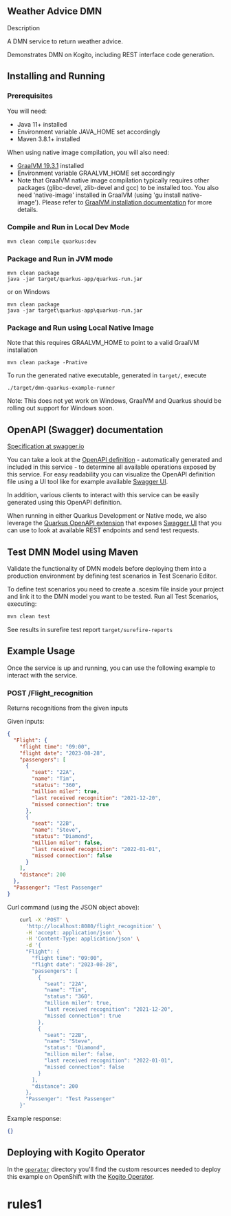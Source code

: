 ## Weather Advice DMN

Description

A DMN service to return weather advice.

Demonstrates DMN on Kogito, including REST interface code generation.

## Installing and Running

### Prerequisites

You will need:

- Java 11+ installed
- Environment variable JAVA_HOME set accordingly
- Maven 3.8.1+ installed

When using native image compilation, you will also need:

- [GraalVM 19.3.1](https://github.com/oracle/graal/releases/tag/vm-19.3.1) installed
- Environment variable GRAALVM_HOME set accordingly
- Note that GraalVM native image compilation typically requires other packages (glibc-devel, zlib-devel and gcc) to be installed too. You also need 'native-image' installed in GraalVM (using 'gu install native-image'). Please refer to [GraalVM installation documentation](https://www.graalvm.org/docs/reference-manual/aot-compilation/#prerequisites) for more details.

### Compile and Run in Local Dev Mode

```
mvn clean compile quarkus:dev
```

### Package and Run in JVM mode

```
mvn clean package
java -jar target/quarkus-app/quarkus-run.jar
```

or on Windows

```
mvn clean package
java -jar target\quarkus-app\quarkus-run.jar
```

### Package and Run using Local Native Image

Note that this requires GRAALVM_HOME to point to a valid GraalVM installation

```
mvn clean package -Pnative
```

To run the generated native executable, generated in `target/`, execute

```
./target/dmn-quarkus-example-runner
```

Note: This does not yet work on Windows, GraalVM and Quarkus should be rolling out support for Windows soon.

## OpenAPI (Swagger) documentation

[Specification at swagger.io](https://swagger.io/docs/specification/about/)

You can take a look at the [OpenAPI definition](http://localhost:8080/openapi?format=json) - automatically generated and included in this service - to determine all available operations exposed by this service. For easy readability you can visualize the OpenAPI definition file using a UI tool like for example available [Swagger UI](https://editor.swagger.io).

In addition, various clients to interact with this service can be easily generated using this OpenAPI definition.

When running in either Quarkus Development or Native mode, we also leverage the [Quarkus OpenAPI extension](https://quarkus.io/guides/openapi-swaggerui#use-swagger-ui-for-development) that exposes [Swagger UI](http://localhost:8080/swagger-ui/) that you can use to look at available REST endpoints and send test requests.

## Test DMN Model using Maven

Validate the functionality of DMN models before deploying them into a production environment by defining test scenarios in Test Scenario Editor.

To define test scenarios you need to create a .scesim file inside your project and link it to the DMN model you want to be tested. Run all Test Scenarios, executing:

```sh
mvn clean test
```

See results in surefire test report `target/surefire-reports`

## Example Usage

Once the service is up and running, you can use the following example to interact with the service.

### POST /Flight_recognition

Returns recognitions from the given inputs

Given inputs:

```json
{
  "Flight": {
    "flight time": "09:00",
    "flight date": "2023-08-28",
    "passengers": [
      {
        "seat": "22A",
        "name": "Tim",
        "status": "360",
        "million miler": true,
        "last received recognition": "2021-12-20",
        "missed connection": true
      },
      {
        "seat": "22B",
        "name": "Steve",
        "status": "Diamond",
        "million miler": false,
        "last received recognition": "2022-01-01",
        "missed connection": false
      }
    ],
    "distance": 200
  },
  "Passenger": "Test Passenger"
}
```

Curl command (using the JSON object above):

```sh
    curl -X 'POST' \
      'http://localhost:8080/flight_recognition' \
      -H 'accept: application/json' \
      -H 'Content-Type: application/json' \
      -d '{
      "Flight": {
        "flight time": "09:00",
        "flight date": "2023-08-28",
        "passengers": [
          {
            "seat": "22A",
            "name": "Tim",
            "status": "360",
            "million miler": true,
            "last received recognition": "2021-12-20",
            "missed connection": true
          },
          {
            "seat": "22B",
            "name": "Steve",
            "status": "Diamond",
            "million miler": false,
            "last received recognition": "2022-01-01",
            "missed connection": false
          }
        ],
        "distance": 200
      },
      "Passenger": "Test Passenger"
    }'
```

Example response:

```json
{}
```

## Deploying with Kogito Operator

In the [`operator`](operator) directory you'll find the custom resources needed to deploy this example on OpenShift with the [Kogito Operator](https://docs.jboss.org/kogito/release/latest/html_single/#chap_kogito-deploying-on-openshift).

# rules1
